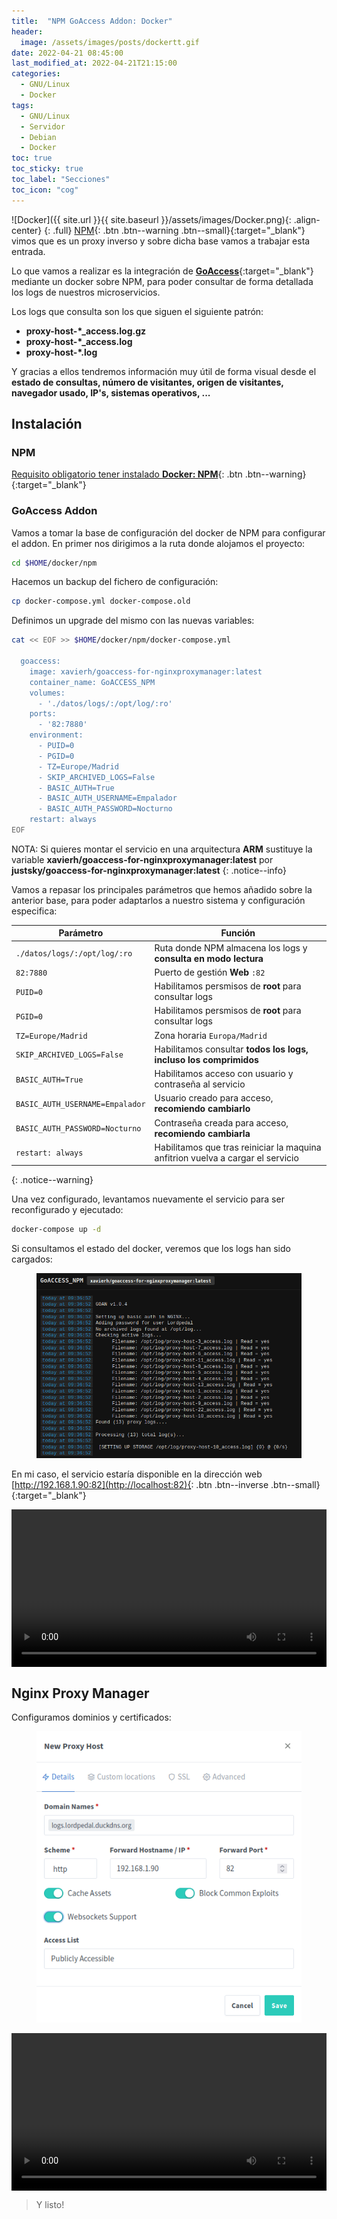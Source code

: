 ```yaml
---
title:  "NPM GoAccess Addon: Docker"
header:
  image: /assets/images/posts/dockertt.gif
date: 2022-04-21 08:45:00
last_modified_at: 2022-04-21T21:15:00
categories:
  - GNU/Linux
  - Docker
tags:
  - GNU/Linux
  - Servidor
  - Debian
  - Docker
toc: true
toc_sticky: true
toc_label: "Secciones"
toc_icon: "cog"
---
```


![Docker]({{ site.url }}{{ site.baseurl }}/assets/images/Docker.png){: .align-center}
{: .full}
[NPM](https://lordpedal.github.io/gnu/linux/docker/npm-docker/){: .btn .btn--warning .btn--small}{:target="_blank"} vimos que es un proxy inverso y sobre dicha base vamos a trabajar esta entrada.

Lo que vamos a realizar es la integración de [**GoAccess**](https://github.com/xavier-hernandez/goaccess-for-nginxproxymanager){:target="_blank"} mediante un docker sobre NPM, para poder consultar de forma detallada los logs de nuestros microservicios.

Los logs que consulta son los que siguen el siguiente patrón:

 - **proxy-host-*_access.log.gz**
 - **proxy-host-*_access.log**
 - **proxy-host-*.log**

Y gracias a ellos tendremos información muy útil de forma visual desde el **estado de consultas, número de visitantes, origen de visitantes, navegador usado, IP's, sistemas operativos, ...**

## Instalación

### NPM

[Requisito obligatorio tener instalado **Docker: NPM**](https://lordpedal.github.io/gnu/linux/docker/npm-docker/){: .btn .btn--warning}{:target="_blank"}

### GoAccess Addon

Vamos a tomar la base de configuración del docker de NPM para configurar el addon. En primer nos dirigimos a la ruta donde alojamos el proyecto:

```bash
cd $HOME/docker/npm
```

Hacemos un backup del fichero de configuración:

```bash
cp docker-compose.yml docker-compose.old
```

Definimos un upgrade del mismo con las nuevas variables:

```bash
cat << EOF >> $HOME/docker/npm/docker-compose.yml

  goaccess:
    image: xavierh/goaccess-for-nginxproxymanager:latest
    container_name: GoACCESS_NPM
    volumes:
      - './datos/logs/:/opt/log/:ro'
    ports:
      - '82:7880'
    environment:
      - PUID=0
      - PGID=0
      - TZ=Europe/Madrid
      - SKIP_ARCHIVED_LOGS=False
      - BASIC_AUTH=True
      - BASIC_AUTH_USERNAME=Empalador
      - BASIC_AUTH_PASSWORD=Nocturno
    restart: always
EOF
```

NOTA: Si quieres montar el servicio en una arquitectura **ARM** sustituye la variable **xavierh/goaccess-for-nginxproxymanager:latest** por **justsky/goaccess-for-nginxproxymanager:latest**
{: .notice--info}

Vamos a repasar los principales parámetros que hemos añadido sobre la anterior base, para poder adaptarlos a nuestro sistema y configuración especifica:

| Parámetro | Función |
| ------ | ------ |
| `./datos/logs/:/opt/log/:ro` | Ruta donde NPM almacena los logs y **consulta en modo lectura** |
| `82:7880` | Puerto de gestión **Web** `:82` |
| `PUID=0` | Habilitamos persmisos de **root** para consultar logs |
| `PGID=0` | Habilitamos persmisos de **root** para consultar logs |
| `TZ=Europe/Madrid` | Zona horaria `Europa/Madrid` |
| `SKIP_ARCHIVED_LOGS=False` | Habilitamos consultar **todos los logs, incluso los comprimidos** |
| `BASIC_AUTH=True` | Habilitamos acceso con usuario y contraseña al servicio |
| `BASIC_AUTH_USERNAME=Empalador` | Usuario creado para acceso, **recomiendo cambiarlo** |
| `BASIC_AUTH_PASSWORD=Nocturno` | Contraseña creada para acceso, **recomiendo cambiarla** |
| `restart: always` | Habilitamos que tras reiniciar la maquina anfitrion vuelva a cargar el servicio |
{: .notice--warning}

Una vez configurado, levantamos nuevamente el servicio para ser reconfigurado y ejecutado:

```bash
docker-compose up -d
```

Si consultamos el estado del docker, veremos que los logs han sido cargados:

<figure>
    <a href="/assets/images/posts/goaccess.png"><img src="/assets/images/posts/goaccess.png"></a>
</figure>

En mi caso, el servicio estaría disponible en la dirección web [http://192.168.1.90:82](http://localhost:82){: .btn .btn--inverse .btn--small}{:target="_blank"}

<div class="lordvideo">
   <video  style="display:block; width:100%; height:auto;" controls loop="loop">
       <source src="{{ site.baseurl }}/assets/videos/goaccess.mp4" type="video/mp4" />
   </video>
</div>

## Nginx Proxy Manager

Configuramos dominios y certificados:

<figure>
    <a href="/assets/images/posts/goaccess2.png"><img src="/assets/images/posts/goaccess2.png"></a>
</figure>

<div class="lordvideo">
   <video  style="display:block; width:100%; height:auto;" controls loop="loop">
       <source src="{{ site.baseurl }}/assets/videos/npm05.mp4" type="video/mp4" />
   </video>
</div>

> Y listo!
